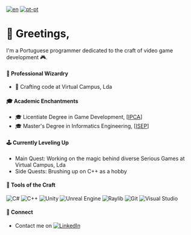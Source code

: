 [![en](https://img.shields.io/badge/lang-en-green.svg)](https://github.com/shokapiku/shokapiku/blob/main/README.md)
[![pt-pt](https://img.shields.io/badge/lang-pt--pt-yellow.svg)](https://github.com/shokapiku/shokapiku/blob/main/README.md)

 
# 👋 Greetings,

I'm a Portuguese programmer dedicated to the craft of video game development :video_game:.

#### 💼 Professional Wizardry

- 🏢 Crafting code at Virtual Campus, Lda

#### 🎓 Academic Enchantments

- 🎓 Licentiate Degree in Game Development, [<a href="https://est.ipca.pt/en/curso/digital-games-development/">IPCA<a/>]
- 🎓 Master's Degree in Informatics Engineering, [<a href="https://www.isep.ipp.pt/Course/Course/87">ISEP<a/>]

#### 🕹️ Currently Leveling Up

- Main Quest: Working on the magic behind diverse Serious Games at Virtual Campus, Lda
- Side Quests: Brushing up on C++ as a hobby

#### 🎨 Tools of the Craft

![C#](https://img.shields.io/badge/C%23-blue?style=flat&logo=csharp)
![C++](https://img.shields.io/badge/C%2B%2B-blue?style=flat&logo=cplusplus)
![Unity](https://img.shields.io/badge/Unity-blue?style=flat&logo=unity)
![Unreal Engine](https://img.shields.io/badge/Unreal%20Engine-blue?style=flat&logo=unrealengine)
![Raylib](https://img.shields.io/badge/Raylib-blue?style=flat&logo=raylib)
![Git](https://img.shields.io/badge/Git-blue?style=flat&logo=git)
![Visual Studio](https://img.shields.io/badge/Visual%20Studio-blue?style=flat&logo=visualstudio)

#### 🤝 Connect

- Contact me on <a href="https://www.linkedin.com/in/ricardodfcosta/"><img alt="LinkedIn" src="https://img.shields.io/badge/LinkedIn-blue?style=social&logo=linkedin"/> 


